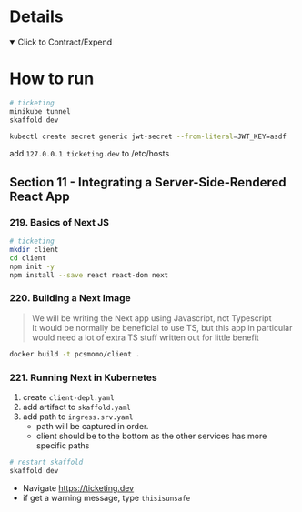 # Details

<details open> 
  <summary>Click to Contract/Expend</summary>

# How to run

```sh
# ticketing
minikube tunnel
skaffold dev

kubectl create secret generic jwt-secret --from-literal=JWT_KEY=asdf
```

add `127.0.0.1 ticketing.dev` to /etc/hosts

## Section 11 - Integrating a Server-Side-Rendered React App

### 219. Basics of Next JS

```sh
# ticketing
mkdir client
cd client
npm init -y
npm install --save react react-dom next
```

### 220. Building a Next Image

> We will be writing the Next app using Javascript, not Typescript\
> It would be normally be beneficial to use TS, but this app in particular would need a lot of extra TS stuff written out for little benefit

```sh
docker build -t pcsmomo/client .
```

### 221. Running Next in Kubernetes

1. create `client-depl.yaml`
2. add artifact to `skaffold.yaml`
3. add path to `ingress.srv.yaml`
   - path will be captured in order.
   - client should be to the bottom as the other services has more specific paths

```sh
# restart skaffold
skaffold dev
```

- Navigate https://ticketing.dev
- if get a warning message, type `thisisunsafe`

</details>

